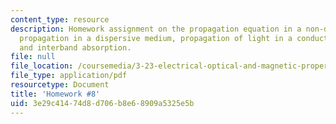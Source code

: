 ```yaml
---
content_type: resource
description: Homework assignment on the propagation equation in a non-dispersive medium,
  propagation in a dispersive medium, propagation of light in a conducting medium,
  and interband absorption.
file: null
file_location: /coursemedia/3-23-electrical-optical-and-magnetic-properties-of-materials-fall-2007/3e29c41474d8d706b8e68909a5325e5b_ps8.pdf
file_type: application/pdf
resourcetype: Document
title: 'Homework #8'
uid: 3e29c414-74d8-d706-b8e6-8909a5325e5b
---
```

